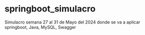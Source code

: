 # springboot_simulacro
Simulacro semana 27 al 31 de Mayo del 2024 donde se va a aplicar springboot, Java, MySQL, Swagger
